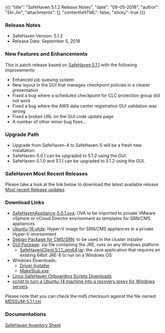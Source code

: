 {{{
  "title": "SafeHaven 5.1.2 Release Notes",
  "date": "09-05-2018",
  "author": "Shi Jin",
  "attachments": [],
  "contentIsHTML": false,
  "sticky": true
}}}

### Release Notes

- SafeHaven Version: 5.1.2
- Release Date: September 5, 2018

### New Features and Enhancements
This is patch release based on [SafeHaven 5.1.1](SafeHaven5.1.1-Release-Notes.md) with the following improvements:
- Enhanced job queuing system
- New layout in the GUI that manages checkpoint policies in a clearer presentation 
- Fixed a bug where a scheduled checkpoint for CLC protection group did not work
- Fixed a bug where the AWS data center registration GUI validation was wrong
- Fixed a broken URL on the GUI code update page
- A number of other minor bug fixes...

### Upgrade Path
* Upgrade from SafeHaven-4 to SafeHaven-5 will be a fresh new installation.
* SafeHaven-5.0.1 can be upgraded to 5.1.2 using the GUI.
* SafeHaven-5.1.0 and 5.1.1 can be upgraded to 5.1.2 using the GUI.

### SafeHaven Most Recent Releases
Please take a look at the link below to download the latest available release  
[Most recent Release updates](../Overview/Most-Recent-SafeHaven-Release-Updates.md)

### Download Links
* [SafeHavenAppliance-5.0.1.ova](https://download.safehaven.ctl.io/SH-5.0.1/SafeHavenAppliance-5.0.1.ova): OVA to be imported to private VMware vSphere or vCloud Director envrionment as templates for SRN/CMS appliances
* [Ubuntu-16.vhdx](https://download.safehaven.ctl.io/SH-5.0.0/Ubuntu-16.vhdx): Hyper-V image for SRN/CMS appliances in a private Hyper-V envrionment
* [Debian Package for CMS/SRN](https://download.safehaven.ctl.io/SH-5.1.1/safehaven-5.1.1.deb): to be used in the cluster installer
* [GUI Package](https://download.safehaven.ctl.io/SH-5.1.1/SafeHavenConsole-5.1.1.zip): zip file containing the JRE, runs on any Windows platform
  * [SafeHavenClient.5.1.1_win64.jar](https://download.safehaven.ctl.io/SH-5.1.1/SafeHavenClient.5.1.1_win64.jar): the Java application that requires an existing 64bit JRE-8 to run on a Windows OS
* Windows Downloads:
  * [Driver Installer](https://download.safehaven.ctl.io/SH-5.1.1/safehaven_windows_driver-5.1.1.exe)
  * [MakeStub.exe](https://download.safehaven.ctl.io/SH-5.1.1/MakeStub-5.1.1.exe)
* [Linux SafeHaven Onboarding Scripts Downloads](https://download.safehaven.ctl.io/SH-5.1.1/safehaven_linux_onboarding_scripts-5.1.1.tar.gz)
* [script to turn a Ubuntu-14 machine into a recovery proxy for Windows servers](https://download.safehaven.ctl.io/SH-5.1.1/makestub_for_windows.sh)

Please note that you can check the md5 checksum against the file named [MD5SUM-5.1.1.txt](https://download.safehaven.ctl.io/SH-5.1.1/MD5SUM-5.1.1.txt).


### Documentations
[SafeHaven Inventory Sheet](https://download.safehaven.ctl.io/SH-5-Docs/SafeHaven-Inventory-Sheet-Azure.xlsm)
 

